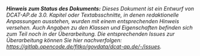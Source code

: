 _**Hinweis zum Status des Dokuments:** Dieses Dokument ist ein Entwurf von DCAT-AP.de 3.0. Kapitel oder Textabsschnitte, in denen redaktionelle Anpassungen ausstehen, wurden mit einem entsprechenden Hinweis versehen. Auch Angaben zu den Klassen und Eigenschaften befinden sich zum Teil noch in der Überarbeitung. Die entsprechenden Issues zur Überarbeitung können Sie hier nachverfolgen: https://gitlab.opencode.de/fitko/govdata/dcat-ap.de/-/issues._

